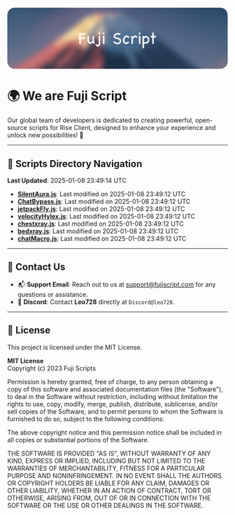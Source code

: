 ![Banner](.github/b.webp)

# 🌍 **We are Fuji Script**

Our global team of developers is dedicated to creating powerful, open-source scripts for Rise Client, designed to enhance your experience and unlock new possibilities! 🌟

---
<!-- SCRIPTS_NAVIGATION_START -->
## 📂 **Scripts Directory Navigation**

**Last Updated**: 2025-01-08 23:49:14 UTC

- **[SilentAura.js](scripts/SilentAura.js)**: Last modified on 2025-01-08 23:49:12 UTC
- **[ChatBypass.js](scripts/ChatBypass.js)**: Last modified on 2025-01-08 23:49:12 UTC
- **[jetpackFly.js](scripts/jetpackFly.js)**: Last modified on 2025-01-08 23:49:12 UTC
- **[velocityHylex.js](scripts/velocityHylex.js)**: Last modified on 2025-01-08 23:49:12 UTC
- **[chestxray.js](scripts/chestxray.js)**: Last modified on 2025-01-08 23:49:12 UTC
- **[bedxray.js](scripts/bedxray.js)**: Last modified on 2025-01-08 23:49:12 UTC
- **[chatMacro.js](scripts/chatMacro.js)**: Last modified on 2025-01-08 23:49:12 UTC

<!-- SCRIPTS_NAVIGATION_END -->

---

## 💬 **Contact Us**  
- 📬 **Support Email**: Reach out to us at [support@fujiscript.com](mailto:support@fujiscript.com) for any questions or assistance.  
- 💬 **Discord**: Contact **Leo728** directly at `Discord@leo728`.

---

## 📜 **License**

This project is licensed under the MIT License.  

**MIT License**  
Copyright (c) 2023 Fuji Scripts  

Permission is hereby granted, free of charge, to any person obtaining a copy of this software and associated documentation files (the "Software"), to deal in the Software without restriction, including without limitation the rights to use, copy, modify, merge, publish, distribute, sublicense, and/or sell copies of the Software, and to permit persons to whom the Software is furnished to do so, subject to the following conditions:  

The above copyright notice and this permission notice shall be included in all copies or substantial portions of the Software.  

THE SOFTWARE IS PROVIDED "AS IS", WITHOUT WARRANTY OF ANY KIND, EXPRESS OR IMPLIED, INCLUDING BUT NOT LIMITED TO THE WARRANTIES OF MERCHANTABILITY, FITNESS FOR A PARTICULAR PURPOSE AND NONINFRINGEMENT. IN NO EVENT SHALL THE AUTHORS OR COPYRIGHT HOLDERS BE LIABLE FOR ANY CLAIM, DAMAGES OR OTHER LIABILITY, WHETHER IN AN ACTION OF CONTRACT, TORT OR OTHERWISE, ARISING FROM, OUT OF OR IN CONNECTION WITH THE SOFTWARE OR THE USE OR OTHER DEALINGS IN THE SOFTWARE.  
